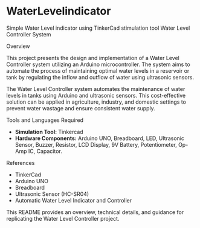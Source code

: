 # WaterLevelindicator
Simple Water Level indicator using TinkerCad stimulation tool
Water Level Controller System

Overview

This project presents the design and implementation of a Water Level Controller system utilizing an Arduino microcontroller. The system aims to automate the process of maintaining optimal water levels in a reservoir or tank by regulating the inflow and outflow of water using ultrasonic sensors.

The Water Level Controller system automates the maintenance of water levels in tanks using Arduino and ultrasonic sensors. This cost-effective solution can be applied in agriculture, industry, and domestic settings to prevent water wastage and ensure consistent water supply.

 Tools and Languages Required

- **Simulation Tool:** Tinkercad
- **Hardware Components:** Arduino UNO, Breadboard, LED, Ultrasonic Sensor, Buzzer, Resistor, LCD Display, 9V Battery, Potentiometer, Op-Amp IC, Capacitor.

 References

- TinkerCad
- Arduino UNO
- Breadboard
- Ultrasonic Sensor (HC-SR04)
- Automatic Water Level Indicator and Controller



This README provides an overview, technical details, and guidance for replicating the Water Level Controller project.


